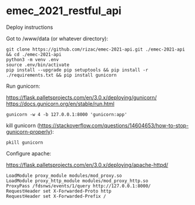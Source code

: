 # emec_2021_restful_api


Deploy instructions

Got to /www/data (or whatever directory):

```commandline
git clone https://github.com/rizac/emec-2021-api.git ./emec-2021-api && cd ./emec-2021-api
python3 -m venv .env
source .env/bin/activate
pip install --upgrade pip setuptools && pip install -r ./requirements.txt && pip install gunicorn
```


Run gunicorn:

https://flask.palletsprojects.com/en/3.0.x/deploying/gunicorn/
https://docs.gunicorn.org/en/stable/run.html


```commandline
gunicorn -w 4 -b 127.0.0.1:8000 'gunicorn:app'
```

kill gunicorn (https://stackoverflow.com/questions/14604653/how-to-stop-gunicorn-properly):

```commandline
pkill gunicorn
```

Configure apache:

https://flask.palletsprojects.com/en/3.0.x/deploying/apache-httpd/


```
LoadModule proxy_module modules/mod_proxy.so
LoadModule proxy_http_module modules/mod_proxy_http.so
ProxyPass /fdsnws/events/1/query http://127.0.0.1:8000/
RequestHeader set X-Forwarded-Proto http
RequestHeader set X-Forwarded-Prefix /
```
